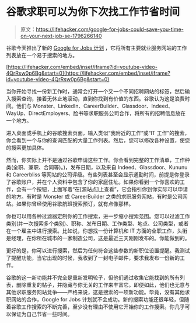 # 谷歌求职可以为你下次找工作节省时间

> 原文：<https://lifehacker.com/google-for-jobs-could-save-you-time-on-your-next-job-se-1796266140>

谷歌今天推出了新的 [Google for Jobs 计划](https://blog.google/products/search/connecting-more-americans-jobs/) ，它将所有主要就业服务网站的工作列表放在一个易于搜索的地方。

 [https://lifehacker.com/embed/inset/iframe?id=youtube-video-4QrRsw0p6Bg&start=0](https://lifehacker.com/embed/inset/iframe?id=youtube-video-4QrRsw0p6Bg&start=0) 

当你开始寻找一份新工作时，通常会打开一个又一个不同招聘网站的标签，然后输入搜索查询，接着无休止地滚动，直到你找到有价值的东西。谷歌认为这是浪费时间。他们与 Monster、LinkedIn、CareerBuilder、Glassdoor、Indeed、WayUp、DirectEmployers、脸书等求职服务公司合作，将所有的招聘信息放在一个地方。



进入桌面或手机上的谷歌搜索页面，输入类似“我附近的工作”或“IT 工作”的搜索，你会看到一个与你的查询匹配的大量工作列表。然后，您可以修改各种设置，使您的搜索更加具体。

然而，你实际上并不是通过谷歌申请这些工作。你会看到完整的工作清单，工作种类(全职、兼职、合同等)。)，发布日期，以及来自 Indeed、Glassdoor、Kununu 和 Careerbliss 等网站的公司评级。有些列表甚至会显示通勤时间，前提是你登录了谷歌账户，并在个人资料中包含了你的家庭住址。如果你看到一个你喜欢的工作，会有一个按钮，上面写着“在[源站点]上查看”，它会指引你到你实际可以申请的地方。有时是 Monster 或 CareerBuilder 之类的求职服务网站，有时是公司网站。如果你曾经使用谷歌航班搜索预订，就有点像那样。

你也可以用各种过滤器定制你的工作搜索，进一步缩小搜索范围。您可以过滤工作类别(并一次搜索多个类别)、职称、发布日期、工作类型、地点、公司类型，或者在一个雇主中进行搜索。比如说，你想找一份计算机和 IT 方面的全职工作，头衔是经理，在你所在城市的一家制造公司，这是最近三天刚刚发布的。你能做到的。

更好的是，你可以进行搜索，然后为任何符合这些参数的新职位设置提醒。我测试了提醒功能，当它出现的时候，我收到了一封电子邮件，要求我发布一份新的工作。

谷歌的这一新功能并不完全是重新发明轮子，但他们通过收集它能找到的所有列表，删除重复的帖子，并隐藏与你无关的工作来丰富它。即便如此，他们也无意与其他求职服务网站竞争——严格来说，这是搜索的一项新功能。毕竟，没有其他求职网站的合作，Google for Jobs 计划就不会成功。新的搜索功能还很年轻，但随着谷歌工作搜索的不断完善，至少没有理由不使用它开始你的工作搜索。你几乎可以保证为自己节省一些时间。